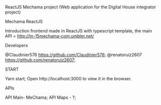 ReactJS Mechama project (Web application for the Digital House integrator project)


Mechama ReactJS

Introduction
frontend made in ReactJS with typescript template, the main API = http://tn-15mechama-com.umbler.net/

Developers

@Claudinier576 https://github.com/Claudinier576;
@renatoruiz2607 https://github.com/renatoruiz2607;


START 

Yarn start;
Open http://localhost:3000 to view it in the browser.



APIs 

API Main- MeChama;
API Maps - ?;

